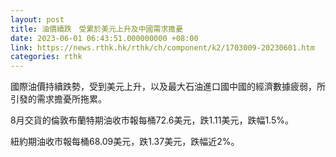 ```yaml
---
layout: post
title: 油價續跌　受累於美元上升及中國需求擔憂
date: 2023-06-01 06:43:51.000000000 +08:00
link: https://news.rthk.hk/rthk/ch/component/k2/1703009-20230601.htm
categories: rthk
---
```


國際油價持續跌勢，受到美元上升，以及最大石油進口國中國的經濟數據疲弱，所引發的需求擔憂所拖累。

8月交貨的倫敦布蘭特期油收市報每桶72.6美元，跌1.11美元，跌幅1.5%。

紐約期油收市報每桶68.09美元，跌1.37美元，跌幅近2%。
